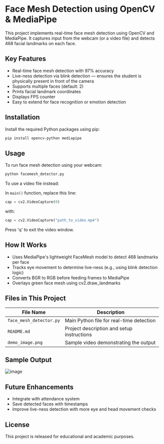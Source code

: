 
# Face Mesh Detection using OpenCV & MediaPipe

This project implements real-time face mesh detection using OpenCV and MediaPipe. It captures input from the webcam (or a video file) and detects 468 facial landmarks on each face.

## Key Features

- Real-time face mesh detection with 97% accuracy
- Live-ness detection via blink detection — ensures the student is physically present in front of the camera
- Supports multiple faces (default: 2)
- Prints facial landmark coordinates
- Displays FPS counter
- Easy to extend for face recognition or emotion detection


## Installation

Install the required Python packages using pip:

```bash
pip install opencv-python mediapipe
```

## Usage

To run face mesh detection using your webcam:

```bash
python facemesh_detector.py
```

To use a video file instead:

In `main()` function, replace this line:
```python
cap = cv2.VideoCapture(0)
```
with:
```python
cap = cv2.VideoCapture("path_to_video.mp4")
```

Press 'q' to exit the video window.

## How It Works

- Uses MediaPipe's lightweight FaceMesh model to detect 468 landmarks per face
- Tracks eye movement to determine live-ness (e.g., using blink detection logic)
- Converts BGR to RGB before feeding frames to MediaPipe
- Overlays green face mesh using cv2.draw_landmarks

## Files in This Project

| File Name              | Description                               |
|------------------------|-------------------------------------------|
| `face_mesh_detector.py`| Main Python file for real-time detection  |
| `README.md`            | Project description and setup instructions|
| `demo_image.png`       | Sample video demonstrating the output     |


## Sample Output
![image](https://github.com/user-attachments/assets/a91f16de-bc30-4732-87ef-055ad6a8cdac)

## Future Enhancements

- Integrate with attendance system
- Save detected faces with timestamps
- Improve live-ness detection with more eye and head movement checks

## License

This project is released for educational and academic purposes.

